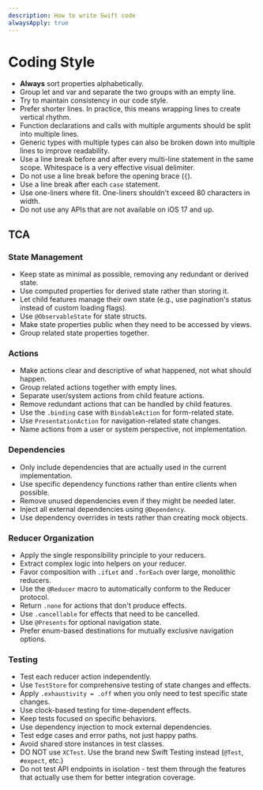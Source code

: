 ```yaml
---
description: How to write Swift code
alwaysApply: true
---
```


# Coding Style

- **Always** sort properties alphabetically.
- Group let and var and separate the two groups with an empty line.
- Try to maintain consistency in our code style.
- Prefer shorter lines. In practice, this means wrapping lines to create vertical rhythm.
- Function declarations and calls with multiple arguments should be split into multiple lines.
- Generic types with multiple types can also be broken down into multiple lines to improve readability.
- Use a line break before and after every multi-line statement in the same scope. Whitespace is a very effective visual delimiter.
- Do not use a line break before the opening brace (`{`).
- Use a line break after each `case` statement.
- Use one-liners where fit. One-liners shouldn't exceed 80 characters in width.
- Do not use any APIs that are not available on iOS 17 and up.

## TCA

### State Management

- Keep state as minimal as possible, removing any redundant or derived state.
- Use computed properties for derived state rather than storing it.
- Let child features manage their own state (e.g., use pagination's status instead of custom loading flags).
- Use `@ObservableState` for state structs.
- Make state properties public when they need to be accessed by views.
- Group related state properties together.

### Actions

- Make actions clear and descriptive of what happened, not what should happen.
- Group related actions together with empty lines.
- Separate user/system actions from child feature actions.
- Remove redundant actions that can be handled by child features.
- Use the `.binding` case with `BindableAction` for form-related state.
- Use `PresentationAction` for navigation-related state changes.
- Name actions from a user or system perspective, not implementation.

### Dependencies

- Only include dependencies that are actually used in the current implementation.
- Use specific dependency functions rather than entire clients when possible.
- Remove unused dependencies even if they might be needed later.
- Inject all external dependencies using `@Dependency`.
- Use dependency overrides in tests rather than creating mock objects.

### Reducer Organization

- Apply the single responsibility principle to your reducers.
- Extract complex logic into helpers on your reducer.
- Favor composition with `.ifLet` and `.forEach` over large, monolithic reducers.
- Use the `@Reducer` macro to automatically conform to the Reducer protocol.
- Return `.none` for actions that don't produce effects.
- Use `.cancellable` for effects that need to be cancelled.
- Use `@Presents` for optional navigation state.
- Prefer enum-based destinations for mutually exclusive navigation options.

### Testing

- Test each reducer action independently.
- Use `TestStore` for comprehensive testing of state changes and effects.
- Apply `.exhaustivity = .off` when you only need to test specific state changes.
- Use clock-based testing for time-dependent effects.
- Keep tests focused on specific behaviors.
- Use dependency injection to mock external dependencies.
- Test edge cases and error paths, not just happy paths.
- Avoid shared store instances in test classes.
- DO NOT use `XCTest`. Use the brand new Swift Testing instead (`@Test`, `#expect`, etc.)
- Do not test API endpoints in isolation - test them through the features that actually use them for better integration coverage.
